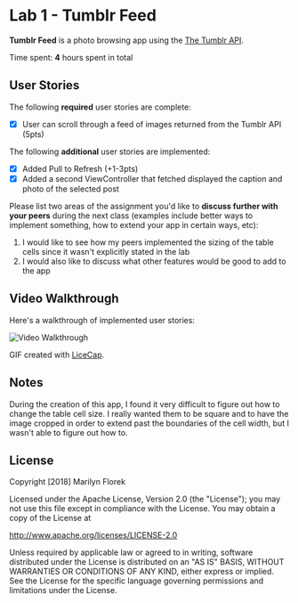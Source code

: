 
# Lab 1 - **Tumblr Feed**

**Tumblr Feed** is a photo browsing app using the [The Tumblr API](https://www.tumblr.com/docs/en/api/v2#posts).

Time spent: **4** hours spent in total

## User Stories

The following **required** user stories are complete:

- [X] User can scroll through a feed of images returned from the Tumblr API (5pts)

The following **additional** user stories are implemented:

- [X] Added Pull to Refresh  (+1-3pts)
- [X] Added a second ViewController that fetched displayed the caption and photo of the selected post

Please list two areas of the assignment you'd like to **discuss further with your peers** during the next class (examples include better ways to implement something, how to extend your app in certain ways, etc):

1. I would like to see how my peers implemented the sizing of the table cells since it wasn't explicitly stated in the lab
2. I would also like to discuss what other features would be good to add to the app

## Video Walkthrough

Here's a walkthrough of implemented user stories:

<img src='https://github.com/marilymaril/tumblrFeed/blob/master/tumblrFeed.gif' title='Video Walkthrough' width='' alt='Video Walkthrough' />

GIF created with [LiceCap](http://www.cockos.com/licecap/).

## Notes

During the creation of this app, I found it very difficult to figure out how to change the table cell size. I really wanted them to be square and to have the image cropped in order to extend past the boundaries of the cell width, but I wasn't able to figure out how to.

## License

Copyright [2018] Marilyn Florek

Licensed under the Apache License, Version 2.0 (the "License");
you may not use this file except in compliance with the License.
You may obtain a copy of the License at

http://www.apache.org/licenses/LICENSE-2.0

Unless required by applicable law or agreed to in writing, software
distributed under the License is distributed on an "AS IS" BASIS,
WITHOUT WARRANTIES OR CONDITIONS OF ANY KIND, either express or implied.
See the License for the specific language governing permissions and
limitations under the License.
